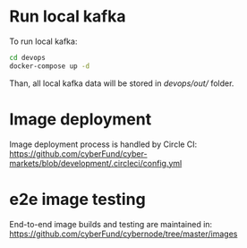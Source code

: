# Run local kafka

To run local kafka:

```bash
cd devops
docker-compose up -d
```

Than, all local kafka data will be stored in *devops/out/* folder.

# Image deployment

Image deployment process is handled by Circle CI:
https://github.com/cyberFund/cyber-markets/blob/development/.circleci/config.yml

# e2e image testing

End-to-end image builds and testing are maintained in:
https://github.com/cyberFund/cybernode/tree/master/images
